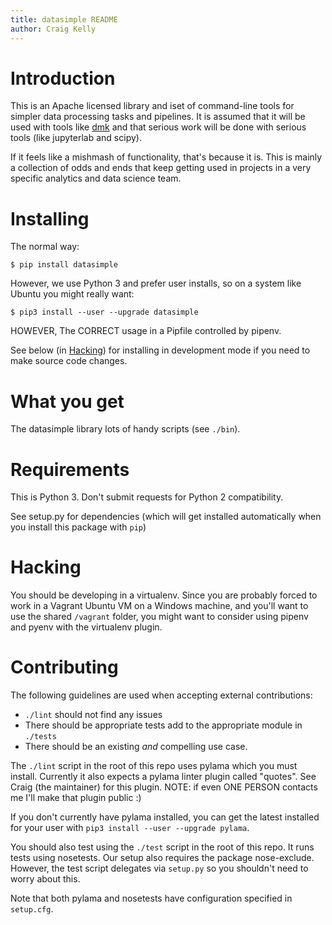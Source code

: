 ```yaml
---
title: datasimple README
author: Craig Kelly
---
```


# Introduction

This is an Apache licensed library and iset of command-line tools for simpler
data processing tasks and pipelines. It is assumed that it will be used with
tools like [dmk](https://github.com/CraigKely/dmk) and that serious work will
be done with serious tools (like jupyterlab and scipy).

If it feels like a mishmash of functionality, that's because it is. This is
mainly a collection of odds and ends that keep getting used in projects in a
very specific analytics and data science team.

# Installing

The normal way:

```
$ pip install datasimple
```

However, we use Python 3 and prefer user installs, so on a system like Ubuntu
you might really want:

```
$ pip3 install --user --upgrade datasimple
```

HOWEVER, The CORRECT usage in a Pipfile controlled by pipenv.

See below (in [Hacking](#hacking)) for installing in development mode if you
need to make source code changes.

# What you get

The datasimple library lots of handy scripts (see `./bin`).

# Requirements

This is Python 3. Don't submit requests for Python 2 compatibility.

See setup.py for dependencies (which will get installed automatically when you
install this package with `pip`)

# Hacking

You should be developing in a virtualenv. Since you are probably forced to work
in a Vagrant Ubuntu VM on a Windows machine, and you'll want to use the shared
`/vagrant` folder, you might want to consider using pipenv and pyenv with the
virtualenv plugin.

# Contributing

The following guidelines are used when accepting external contributions:

* `./lint` should not find any issues
* There should be appropriate tests add to the appropriate module in `./tests`
* There should be an existing *and* compelling use case.

The `./lint` script in the root of this repo uses pylama which you must
install. Currently it also expects a pylama linter plugin called "quotes". See
Craig (the maintainer) for this plugin. NOTE: if even ONE PERSON contacts me
I'll make that plugin public :)

If you don't currently have pylama installed, you can get the latest installed
for your user with `pip3 install --user --upgrade pylama`.

You should also test using the `./test` script in the root of this repo. It
runs tests using nosetests. Our setup also requires the package nose-exclude.
However, the test script delegates via `setup.py` so you shouldn't need to
worry about this.

Note that both pylama and nosetests have configuration specified in
`setup.cfg`.
